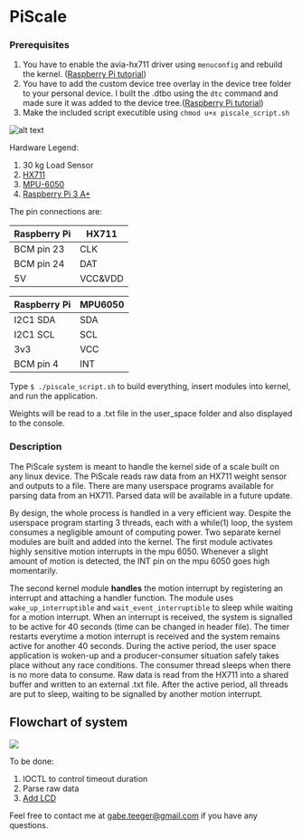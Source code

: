 # PiScale

### Prerequisites
1) You have to enable the avia-hx711 driver using ```menuconfig```  and rebuild the kernel. ([Raspberry Pi tutorial](https://www.raspberrypi.org/documentation/linux/kernel/building.md))
2) You have to add the custom device tree overlay in the device tree folder to your personal device. I built the .dtbo using the ```dtc``` command and made sure it was added to the device tree.([Raspberry Pi tutorial](https://www.raspberrypi.org/documentation/configuration/device-tree.md))
3) Make the included script executible using ```chmod u+x piscale_script.sh```


![alt text](https://i.imgur.com/e3NxqSr.jpg)

Hardware Legend:
1) 30 kg Load Sensor
2) [HX711](https://www.sparkfun.com/products/13879)
3) [MPU-6050](https://www.sparkfun.com/products/11028)
4) [Raspberry Pi 3 A+](https://www.raspberrypi.org/products/raspberry-pi-3-model-a-plus/4)

The pin connections are:

| Raspberry Pi | HX711   |
|--------------|---------|
| BCM pin 23   | CLK     |
| BCM pin 24   | DAT     |
| 5V           | VCC&VDD |

| Raspberry Pi | MPU6050 |
|--------------|---------|
| I2C1 SDA     | SDA     |
| I2C1 SCL     | SCL     |
| 3v3          | VCC     |
| BCM pin 4    | INT     |

Type ```$ ./piscale_script.sh``` to build everything, insert modules into kernel, and run the application.

Weights will be read to a .txt file in the user_space folder and also displayed to the console.

### Description
The PiScale system is meant to handle the kernel side of a scale built on any linux device. The PiScale reads raw data from an HX711 weight sensor and outputs to a file. There are many userspace programs available for parsing data from an HX711. Parsed data will be available in a future update.

By design, the whole process is handled in a very efficient way. Despite the userspace program starting 3 threads, each with a while(1) loop, the system consumes a negligible amount of computing power. Two separate kernel modules are built and added into the kernel. The first module activates highly sensitive motion interrupts in the mpu 6050. Whenever a slight amount of motion is detected, the INT pin on the mpu 6050 goes high momentarily.

The second kernel module **handles** the motion interrupt by registering an interrupt and attaching a handler function. The module uses ```wake_up_interruptible``` and ```wait_event_interruptible``` to sleep while waiting for a motion interrupt. When an interrupt is received, the system is signalled to be active for 40 seconds (time can be changed in header file). The timer restarts everytime a motion interrupt is received and the system remains active for another 40 seconds. During the active period, the user space application is woken-up and a producer-consumer situation safely takes place without any race conditions. The consumer thread sleeps when there is no more data to consume. Raw data is read from the HX711 into a shared buffer and written to an external .txt file. After the active period, all threads are put to sleep, waiting to be signalled by another motion interrupt. 

## Flowchart of system

![](https://i.imgur.com/eD3pFyH.png)

To be done:
1) IOCTL to control timeout duration
2) Parse raw data
3) [Add LCD](https://www.amazon.ca/SunFounder-Serial-Module-Arduino-Mega2560/dp/B01GPUMP9C/ref=asc_df_B01GPUMP9C/?tag=googleshopc0c-20&linkCode=df0&hvadid=335380394635&hvpos=1o2&hvnetw=g&hvrand=2992788635486907915&hvpone=&hvptwo=&hvqmt=&hvdev=c&hvdvcmdl=&hvlocint=&hvlocphy=9001527&hvtargid=pla-572925702212&psc=1)

Feel free to contact me at gabe.teeger@gmail.com if you have any questions.

